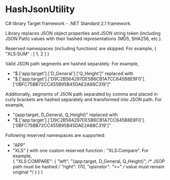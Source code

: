 # HashJsonUtility
C# library
Target framework - .NET Standard 2.1 framework.

Library replaces JSON object properties and JSON string token (including JSON Path) values with their hashed representations (MD5, SHA256, etc.).

Reserved namespaces (including functions) are skipped. 
For example, 
{ 
	"XLS:SUM" : [
		1, 
		2
	] 
}

Valid JSON path segments are hashed separately. 
For example,
 - "$.['app:target'].['D_General'].['Q_Height']"
 replaced with
 - "$.['app:target'].['D9C2B564297DE5B6CB1A7CC645B8E9F0'].['0BFC75BB72CC455B95B45DAE2A88C319']"


Additionally, segments of JSON path separated by comma and placed in curly brackets are hashed separately and transformed into JSON path. 
For example,
 - "{app:target, D_General, Q_Height}"
replaced with
 - "$.['app:target'].['D9C2B564297DE5B6CB1A7CC645B8E9F0'].['0BFC75BB72CC455B95B45DAE2A88C319']"


Following reserved namespaces are supported:
 - "APP" 
 - "XLS" ( with one custom reserved function : "XLS:Compare". For example,  
		 {
			"XLS:COMPARE": {
				"left": "{app:target, D_General, Q_Height}", /* JSOP path must be hashed */
				"right": 170,
				"operator": ">="  /* value must remain original */
			}
		 }
	)